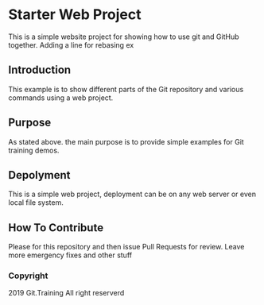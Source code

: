 # Starter Web Project

This is a simple website project for showing how to use git and GitHub together. Adding a line for rebasing ex

## Introduction

This example is to show different parts of the Git repository and various commands using a web project.

## Purpose

As stated above. the main purpose is to provide simple examples for Git training demos.

## Depolyment

This is a simple web project, deployment can be on any web server or even local file system.

## How To Contribute

Please for this repository and then issue Pull Requests for review. Leave more emergency fixes and other stuff

### Copyright

2019 Git.Training
All right reserverd